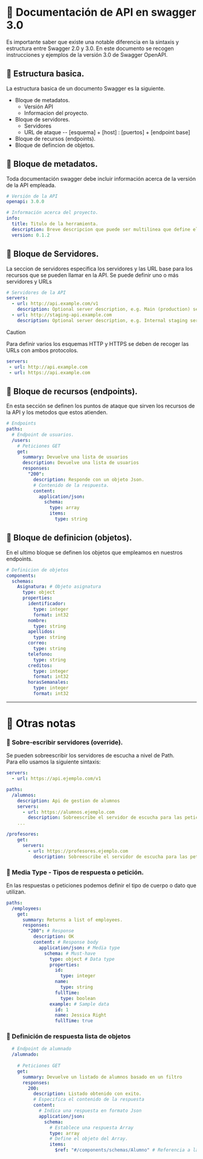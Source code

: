 # 📌 Documentación de API en swagger 3.0
Es importante saber que existe una notable diferencia en la sintaxis y estructura entre Swagger 2.0 y 3.0. En este documento se recogen instrucciones y ejemplos de la versión 3.0 de Swagger OpenAPI.

## 📍 Estructura basica.
La estructura basica de un documento Swagger es la siguiente.
- Bloque de metadatos.
  - Versión API
  - Informacion del proyecto.
- Bloque de servidores.
  - Servidores
  - URL de ataque -- [esquema] + [host] : [puertos] + [endpoint base]
- Bloque de recursos (endpoints).
- Bloque de defincion de objetos.


## 📍 Bloque de metadatos.
Toda documentación swagger debe incluir información acerca de la versión de la API empleada.
```yaml
# Versión de la API
openapi: 3.0.0

# Información acerca del proyecto.
info:
  title: Titulo de la herramienta.
  description: Breve descripcion que puede ser multilinea que define el proyetco.
  version: 0.1.2
```

## 📍 Bloque de Servidores.
La seccion de servidores especifica los servidores y las URL base para los recursos que se pueden llamar en la API. Se puede definir uno o más servidores y URLs
```yaml
# Servidores de la API
servers:
  - url: http://api.example.com/v1
    description: Optional server description, e.g. Main (production) server
  - url: http://staging-api.example.com
    description: Optional server description, e.g. Internal staging server for testing
```
    
>[!CAUTION]
>Para definir varios los esquemas HTTP y HTTPS se deben de recoger las URLs con ambos protocolos.
> ```yaml
>servers:
>  - url: http://api.example.com
>  - url: https://api.example.com
> ```
    
## 📍 Bloque de recursos (endpoints).
En esta sección se definen los puntos de ataque que sirven los recursos de la API y los metodos que estos atienden.
```yaml
# Endpoints
paths:
  # Endpoint de usuarios.
  /users:
    # Peticiones GET
    get:
      summary: Devuelve una lista de usuarios
      description: Devuelve una lista de usuarios
      responses:
        "200":
          description: Responde con un objeto Json.
          # Contenido de la respuesta.
          content:
            application/json:
              schema:
                type: array
                items:
                  type: string
```
## 📍 Bloque de definicion (objetos).
En el ultimo bloque se definen los objetos que empleamos en nuestros endpoints.
```yaml
# Definicion de objetos
components:
  schemas:
    Asignatura: # Objeto asignatura
      type: object
      properties:
        identificador:
          type: integer
          format: int32
        nombre:
          type: string
        apellidos:
          type: string
        correo:
          type: string
        telefono:
          type: string
        creditos:
          type: integer
          format: int32
        horasSemanales:
          type: integer
          format: int32
```
  
       
--- 
# 📌 Otras notas

### 📍 Sobre-escribir servidores (override).
Se pueden sobreescribir los servidores de escucha a nivel de Path.   
Para ello usamos la siguiente sintaxis:
```yaml
servers:
  - url: https://api.ejemplo.com/v1

paths:
  /alumnos:
    description: Api de gestion de alumnos
    servers:
      - url: https://alumnos.ejemplo.com
        description: Sobreescribe el servidor de escucha para las peticiones de '/alumnos'
    ...

/profesores:
    get:
      servers:
        - url: https://profesores.ejemplo.com
          description: Sobreescribe el servidor de escucha para las peticiones de '/profesores'
```

### 📍 Media Type - Tipos de respuesta o petición.
En las respuestas o peticiones podemos definir el tipo de cuerpo o dato que utilizan.
```yaml
paths:
  /employees:
    get:
      summary: Returns a list of employees.
      responses:
        "200": # Response
          description: OK
          content: # Response body
            application/json: # Media type
              schema: # Must-have
                type: object # Data type
                properties:
                  id:
                    type: integer
                  name:
                    type: string
                  fullTime:
                    type: boolean
                example: # Sample data
                  id: 1
                  name: Jessica Right
                  fullTime: true
```


### 📍 Definición de respuesta lista de objetos
```yaml
  # Endpoint de alumnado
  /alumnado:
  
    # Peticiones GET
    get:
      summary: Devuelve un listado de alumnos basado en un filtro
      responses:
        200:
          description: Listado obtenido con exito.
          # Especifica el contenido de la respuesta
          content:
            # Indica una respuesta en formato Json
            application/json:
              schema:
                # Establece una respuesta Array
                type: array 
                # Define el objeto del Array.
                items:
                  $ref: "#/components/schemas/Alumno" # Referencia a la definicion del esquema alumno.
```

